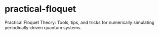 # practical-floquet
Practical Floquet Theory: Tools, tips, and tricks for numerically simulating periodically-driven quantum systems. 
